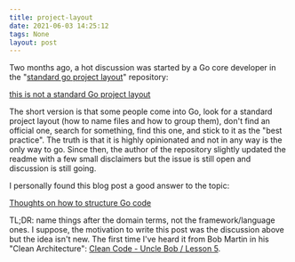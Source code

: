 ```yaml
---
title: project-layout
date: 2021-06-03 14:25:12
tags: None
layout: post
---
```


Two months ago, a hot discussion was started by a Go core developer in the "[standard go project layout](https://github.com/golang-standards/project-layout)" repository:

[this is not a standard Go project layout](https://github.com/golang-standards/project-layout/issues/117)

The short version is that some people come into Go, look for a standard project layout (how to name files and how to group them), don't find an official one, search for something, find this one, and stick to it as the "best practice". The truth is that it is highly opinionated and not in any way is the only way to go. Since then, the author of the repository slightly updated the readme with a few small disclaimers but the issue is still open and discussion is still going.

I personally found this blog post a good answer to the topic: 

[Thoughts on how to structure Go code](https://changelog.com/posts/on-go-application-structure) 

TL;DR: name things after the domain terms, not the framework/language ones. I suppose, the motivation to write this post was the discussion above but the idea isn't new. The first time I've heard it from Bob Martin in his "Clean Architecture": [Clean Code - Uncle Bob / Lesson 5](https://youtu.be/sn0aFEMVTpA?t=4514).
